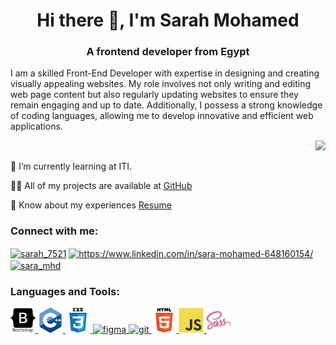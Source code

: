 ### 
<h1 align="center">Hi there 👋, I'm Sarah Mohamed</h1>
<h3 align="center">A frontend developer from Egypt</h3>
<p>I am a skilled Front-End Developer with expertise in designing and creating visually appealing websites. My role involves not only writing and editing web page content but also regularly updating websites to ensure they remain engaging and up to date. Additionally, I possess a strong knowledge of coding languages, allowing me to develop innovative and efficient web applications.</p>
<p align="right">
<img src="https://media.giphy.com/media/L1R1tvI9svkIWwpVYr/giphy.gif" width="340" height="" />
</p>

<p align="left" width="50%">
🌱 I’m currently learning at ITI.
  
👨‍💻 All of my projects are available at [GitHub](https://github.com/sarahmhd?tab=repositories)

📄 Know about my experiences [Resume](https://drive.google.com/file/d/1qVV_2SAILiR7766JE8GT0Ge9UTOyd2mY/view?usp=sharing)
</p>
<h3 align="left">Connect with me:</h3>
<p align="left">
<a href="https://twitter.com/sarah_7521](https://www.linkedin.com/in/sara-mohamed-648160154/" target="blank"><img align="center" src="https://raw.githubusercontent.com/rahuldkjain/github-profile-readme-generator/master/src/images/icons/Social/twitter.svg" alt="sarah_7521" height="30" width="40" /></a>
<a href="https://linkedin.com/in/https://www.linkedin.com/in/sara-mohamed-648160154/" target="blank"><img align="center" src="https://raw.githubusercontent.com/rahuldkjain/github-profile-readme-generator/master/src/images/icons/Social/linked-in-alt.svg" alt="https://www.linkedin.com/in/sara-mohamed-648160154/" height="30" width="40" /></a>
<a href="https://codeforces.com/profile/sara_mhd" target="blank"><img align="center" src="https://raw.githubusercontent.com/rahuldkjain/github-profile-readme-generator/master/src/images/icons/Social/codeforces.svg" alt="sara_mhd" height="30" width="40" /></a>
</p>
</p>

<h3 align="left">Languages and Tools:</h3>
<p align="left"> <a href="https://getbootstrap.com" target="_blank" rel="noreferrer"> <img src="https://raw.githubusercontent.com/devicons/devicon/master/icons/bootstrap/bootstrap-plain-wordmark.svg" alt="bootstrap" width="40" height="40"/> </a> <a href="https://www.w3schools.com/cpp/" target="_blank" rel="noreferrer"> <img src="https://raw.githubusercontent.com/devicons/devicon/master/icons/cplusplus/cplusplus-original.svg" alt="cplusplus" width="40" height="40"/> </a> <a href="https://www.w3schools.com/css/" target="_blank" rel="noreferrer"> <img src="https://raw.githubusercontent.com/devicons/devicon/master/icons/css3/css3-original-wordmark.svg" alt="css3" width="40" height="40"/> </a> <a href="https://www.figma.com/" target="_blank" rel="noreferrer"> <img src="https://www.vectorlogo.zone/logos/figma/figma-icon.svg" alt="figma" width="40" height="40"/> </a> <a href="https://git-scm.com/" target="_blank" rel="noreferrer"> <img src="https://www.vectorlogo.zone/logos/git-scm/git-scm-icon.svg" alt="git" width="40" height="40"/> </a> <a href="https://www.w3.org/html/" target="_blank" rel="noreferrer"> <img src="https://raw.githubusercontent.com/devicons/devicon/master/icons/html5/html5-original-wordmark.svg" alt="html5" width="40" height="40"/> </a> <a href="https://developer.mozilla.org/en-US/docs/Web/JavaScript" target="_blank" rel="noreferrer"> <img src="https://raw.githubusercontent.com/devicons/devicon/master/icons/javascript/javascript-original.svg" alt="javascript" width="40" height="40"/> </a> <a href="https://sass-lang.com" target="_blank" rel="noreferrer"> <img src="https://raw.githubusercontent.com/devicons/devicon/master/icons/sass/sass-original.svg" alt="sass" width="40" height="40"/> </a> </p>


